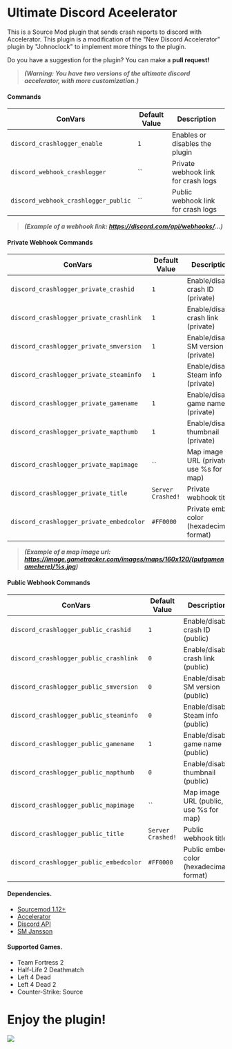 # Ultimate Discord Aceelerator
This is a Source Mod plugin that sends crash reports to discord with Accelerator.
This plugin is a modification of the "New Discord Accelerator" plugin by "Johnoclock" to implement more things to the plugin.

Do you have a suggestion for the plugin? You can make a **pull request!**

> ***(Warning: You have two versions of the ultimate discord accelerator, with more customization.)***

#### Commands

| **ConVars**                                   | **Default Value** | **Description**                                             |
|-----------------------------------------------|-------------------|-------------------------------------------------------------|
| `discord_crashlogger_enable`                  | `1`               | Enables or disables the plugin                              |
| `discord_webhook_crashlogger`                 | ``                | Private webhook link for crash logs                         |
| `discord_webhook_crashlogger_public`          | ``                | Public webhook link for crash logs                          |

> ***(Example of a webhook link: https://discord.com/api/webhooks/...)***

#### Private Webhook Commands

| **ConVars**                                   | **Default Value** | **Description**                                             |
|-----------------------------------------------|-------------------|-------------------------------------------------------------|
| `discord_crashlogger_private_crashid`         | `1`               | Enable/disable crash ID (private)                           |
| `discord_crashlogger_private_crashlink`       | `1`               | Enable/disable crash link (private)                         |
| `discord_crashlogger_private_smversion`       | `1`               | Enable/disable SM version (private)                         |
| `discord_crashlogger_private_steaminfo`       | `1`               | Enable/disable Steam info (private)                         |
| `discord_crashlogger_private_gamename`        | `1`               | Enable/disable game name (private)                          |
| `discord_crashlogger_private_mapthumb`        | `1`               | Enable/disable thumbnail (private)                          |
| `discord_crashlogger_private_mapimage`        | ``                | Map image URL (private, use %s for map)                     |
| `discord_crashlogger_private_title`           | `Server Crashed!` | Private webhook title                                       |
| `discord_crashlogger_private_embedcolor`      | `#FF0000`         | Private embed color (hexadecimal format)                    |

> ***(Example of a map image url: https://image.gametracker.com/images/maps/160x120/(putgamenamehere)/%s.jpg)***

#### Public Webhook Commands

| **ConVars**                                   | **Default Value** | **Description**                                             |
|-----------------------------------------------|-------------------|-------------------------------------------------------------|
| `discord_crashlogger_public_crashid`          | `1`               | Enable/disable crash ID (public)                            |
| `discord_crashlogger_public_crashlink`        | `0`               | Enable/disable crash link (public)                          |
| `discord_crashlogger_public_smversion`        | `0`               | Enable/disable SM version (public)                          |
| `discord_crashlogger_public_steaminfo`        | `0`               | Enable/disable Steam info (public)                          |
| `discord_crashlogger_public_gamename`         | `1`               | Enable/disable game name (public)                           |
| `discord_crashlogger_public_mapthumb`         | `0`               | Enable/disable thumbnail (public)                           |
| `discord_crashlogger_public_mapimage`         | ``                | Map image URL (public, use %s for map)                      |
| `discord_crashlogger_public_title`            | `Server Crashed!` | Public webhook title                                        |
| `discord_crashlogger_public_embedcolor`       | `#FF0000`         | Public embed color (hexadecimal format)                     |

#### Dependencies.
- [Sourcemod 1.12+](https://www.sourcemod.net/downloads.php)
- [Accelerator](https://forums.alliedmods.net/showthread.php?t=277703&)
- [Discord API](https://github.com/Cruze03/sourcemod-discord/tree/master)
- [SM Jansson]([https://github.com/Cruze03/sourcemod-discord/tree/master](https://github.com/davenonymous/SMJansson/blob/master/pawn/scripting/include/smjansson.inc))

#### Supported Games.
- Team Fortress 2
- Half-Life 2 Deathmatch
- Left 4 Dead
- Left 4 Dead 2
- Counter-Strike: Source

# **Enjoy the plugin!**

[![](https://dcbadge.vercel.app/api/server/xftqrvZSAw)](https://discord.gg/xftqrvZSAw)
